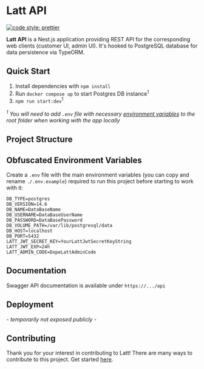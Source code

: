# Latt API
[![code style: prettier](https://img.shields.io/badge/code_style-prettier-ff69b4.svg?style=flat-square)](https://github.com/prettier/prettier)

**Latt API** is a Nest.js application providing REST API for the corresponding web clients (customer UI, admin UI). It's hooked to PostgreSQL database for data persistence via TypeORM.

## Quick Start

1. Install dependencies with `npm install`
2. Run `docker compose up` to start Postgres DB instance<sup>1</sup>
3. `npm run start:dev`<sup>1</sup>

_<sup>1</sup> You will need to add `.env` file with necessary [environment variables](#obfuscated-environment-variables) to the root folder when working with the app locally_

## Project Structure

## Obfuscated Environment Variables

Create a `.env` file with the main environment variables (you can copy and rename `./.env.example`) required to run this project before starting to work with it:

```
DB_TYPE=postgres
DB_VERSION=14.6
DB_NAME=DataBaseName
DB_USERNAME=DataBaseUserName
DB_PASSWORD=DataBasePassword
DB_VOLUME_PATH=/var/lib/postgresql/data
DB_HOST=localhost
DB_PORT=5432
LATT_JWT_SECRET_KEY=YourLattJwtSecretKeyString
LATT_JWT_EXP=24h
LATT_ADMIN_CODE=DopeLattAdminCode
```

## Documentation

Swagger API documentation is available under `https://.../api`

## Deployment

_- temporarily not exposed publicly -_

## Contributing

Thank you for your interest in contributing to Latt! There are many ways to contribute to this project. Get started [here](https://github.com/latt-dev/latt-api/blob/master/.github/CONTRIBUTING.md).
